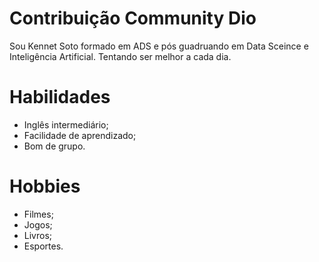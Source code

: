 # Contribuição Community Dio

Sou Kennet Soto formado em ADS e pós guadruando em Data Sceince e Inteligência Artificial. Tentando ser melhor a cada dia.

# Habilidades

- Inglês intermediário;
- Facilidade de aprendizado;
- Bom de grupo.

# Hobbies

- Filmes;
- Jogos;
- Livros;
- Esportes.
